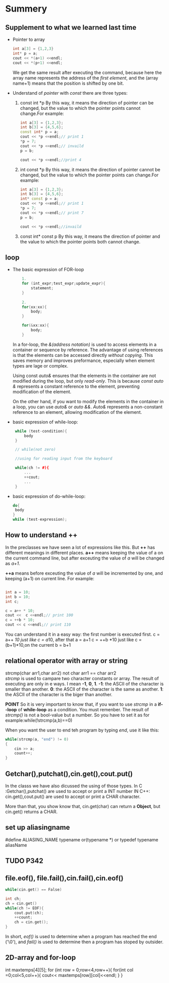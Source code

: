 # Summery
## Supplement to what we learned last time
- Pointer to array
    ```C++
    int a[3] = {1,2,3}
    int* p = a;
    cout << *(a+1) <<endl;
    cout << *(p+1) <<endl;
    ```
    We get the same result after executing the command, because here the array name represents the address of the *first element*, and the (array name+1) means that the position is shifted by one bit.

- Understand of *pointer* with *const*
    there are three types:
    1. const int *p
        By this way, it means the direction of pointer can be changed, but the value to which the pointer points cannot change.For example:
        ```C++
        int a[3] = {1,2,3};
        int b[3] = {4,5,6};
        const int* p = a;
        cout << *p <<endl;// print 1
        *p = 7;
        cout << *p <<endl;// invaild 
        p = b;

        cout << *p <<endl;//print 4

        ```
    2. int const *p
        By this way, it means the direction of pointer cannot be changed, but the value to which the pointer points can change.For example:
        ```C++
        int a[3] = {1,2,3};
        int b[3] = {4,5,6};
        int* const p = a;
        cout << *p <<endl;// print 1
        *p = 7;
        cout << *p <<endl;// print 7
        p = b;

        cout << *p <<endl;//invaild  

        ```
    3. const int* const p
    By this way, it means the direction of pointer and the value to which the pointer points both cannot change.
## loop
-  The basic expression of FOR-loop
    ```C++
        1. 
        for (int_expr;test_expr;update_expr){
            statement;
        }
        
        2. 
        for(xx:xx){
            body;
        }

        for(&xx:xx){
            body;
        }
    ```
    In a for-loop, the *&(address notation)* is used to access elements in a container or sequence by reference. The advantage of using references is that the elements can be accessed directly *without copying*. This saves memory and improves preformance, especially when element types are lage or complex.

    Using const *auto&* ensures that the elements in the container are not modified during the loop, but only *read-only*. This is because *const auto &* represents a constant reference to the element, preventing modification of the element.

    On the other hand, if you want to modify the elements in the container in a loop, you can use *auto&* or *auto &&*. *Auto&* represents a non-constant reference to an element, allowing modification of the element.

- basic expression of while-loop:
   ```C++
    while (test-condition){
        body
    }

    // while(not zero)

    //using for reading input from the keyboard

    while(ch != #){
        ...
        ++cout;
        ...
    }
   ```
- basic expression of do-while-loop:
   ```C++
   do{
    body
   }
   while (test-expression);

   ```
## How to understand ++ 
In the preclasses we have seen a lot of expressions like this. But **++** has different meanings in different places. 
**a++** means keeping the value of a on the current command line, but after exceuting the value of *a* will be changed as *a+1*.

**++a** means before exceuting the value of *a* will be incremented by one, and keeping (a+1) on current line. For example:

```C++

int a = 10;
int b = 10;
int c;

c = a++ * 10;
cout <<  c <<endl;// print 100
c = ++b * 10;
cout << c <<endl;// print 110
```
You can understand it in a easy way: the first number is executed first.
c = a++ *10 just like c = a*10, after that a = a+1
c = ++b *10 just like c = (b+1)*10,on the current b = b+1

## relational operator with array or string 
strcmp(char arr1,char arr2) not char arr1 == char arr2  
*strcmp* is used to campare two character constants or array. The result of executing
are only in e ways. I mean **-1**, **0**, **1**.
**-1**: the ASCII of the character is smaller than another.
**0**: the ASCII of the character is the same as another.
**1**: the ASCII of the character is the biger than another.

**POINT**
So it is very important to know that, if you want to use *strcmp* in a **if--loop**
of **while-loop** as a condition. You must remenber. The result of *strcmp()* is not a bool-value but a number. So you have to set it as for example:while(!strcmp(a,b)==0)

When you want the user to end teh program by typing *end*, use it like this:
```C++
while(strcmp(a, "end") != 0)
{
    cin >> a;
    count++;
}
```

## Getchar(),putchat(),cin.get(),cout.put()
In the classs we have also dicussed the using of those types.
In C :Getchar(),putchat() are used to accept or print a INT number
IN C++: cin.get(),cout.put() are used to accept or print a CHAR character.

More than that, you show know that, cin.get(char) can return a **Object**, but cin.get() returns a CHAR.

## set up aliasingname
#define ALIASING_NAME typename or(typename *)
or 
typedef typename aliasName



## TUDO P342
## file.eof(), file.fail(),cin.fail(),cin.eof()
```C++
while(cin.get() == False)

int ch;
ch = cin.get()
while(ch != EOF){
    cout.put(ch);
    ++count;
    ch = cin.get();
}
```
In short, *eof()*  is used to determine when a program has reached the end ('\0'), and *fail()* is used to determine then a program has stoped by outsider.

## 2D-array and for-loop
int maxtemps[4][5];
for (int row = 0;row<4,row++){
    for(int col =0;col<5,col++){
        cout<< maxtemps[row][col]<<endl;
    }
}
